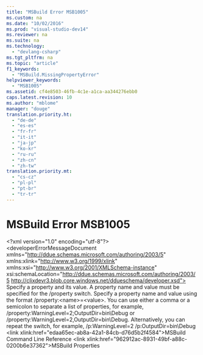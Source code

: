 ```yaml
---
title: "MSBuild Error MSB1005"
ms.custom: na
ms.date: "10/02/2016"
ms.prod: "visual-studio-dev14"
ms.reviewer: na
ms.suite: na
ms.technology: 
  - "devlang-csharp"
ms.tgt_pltfrm: na
ms.topic: "article"
f1_keywords: 
  - "MSBuild.MissingPropertyError"
helpviewer_keywords: 
  - "MSB1005"
ms.assetid: cf4e8503-46fb-4c1e-a1ca-aa344276ebb0
caps.latest.revision: 10
ms.author: "mblome"
manager: "douge"
translation.priority.ht: 
  - "de-de"
  - "es-es"
  - "fr-fr"
  - "it-it"
  - "ja-jp"
  - "ko-kr"
  - "ru-ru"
  - "zh-cn"
  - "zh-tw"
translation.priority.mt: 
  - "cs-cz"
  - "pl-pl"
  - "pt-br"
  - "tr-tr"
---
```

# MSBuild Error MSB1005
\<?xml version="1.0" encoding="utf-8"?>
\<developerErrorMessageDocument xmlns="http://ddue.schemas.microsoft.com/authoring/2003/5" xmlns:xlink="http://www.w3.org/1999/xlink" xmlns:xsi="http://www.w3.org/2001/XMLSchema-instance" xsi:schemaLocation="http://ddue.schemas.microsoft.com/authoring/2003/5 http://clixdevr3.blob.core.windows.net/ddueschema/developer.xsd">
  <introduction>
    <para>
      <ui>Specify a property and its value.</ui>
    </para>
    <para>A property name and value must be specified for the <system>/property</system> switch.</para>
  </introduction>
  <procedure>
    <title>To correct this error</title>
    <steps class="ordered">
      <step>
        <content>
          <para>Specify a property name and value using the format <codeInline>/property:&lt;name&gt;=&lt;value&gt;</codeInline>. You can use either a comma or a semicolon to separate a list of properties, for example, <codeInline>/property:WarningLevel=2;OutputDir=bin\Debug</codeInline> or <codeInline>/property:WarningLevel=2,OutputDir=bin\Debug</codeInline>. Alternatively, you can repeat the switch, for example, <codeInline>/p:WarningLevel=2 /p:OutputDir=bin\Debug</codeInline></para>
        </content>
      </step>
    </steps>
  </procedure>
  <relatedTopics>
\<link xlink:href="edaa65ec-ab8a-42a1-84cb-d76d5b2f4584">MSBuild Command Line Reference</link>
\<link xlink:href="962912ac-8931-49bf-a88c-0200b6e37362">MSBuild Properties</link>
</relatedTopics>
</developerErrorMessageDocument>